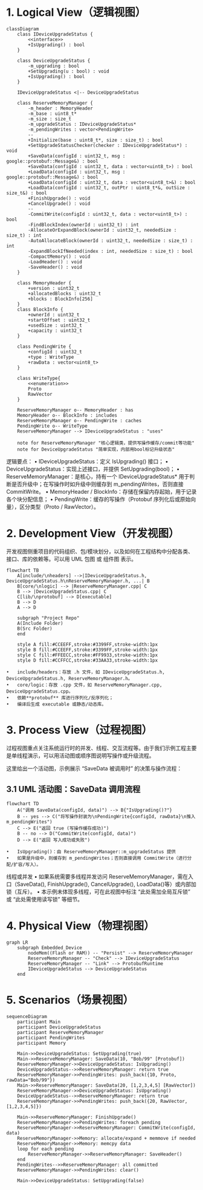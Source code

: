 
# 1. Logical View（逻辑视图）

```mermaid
classDiagram
    class IDeviceUpgradeStatus {
        <<interface>>
        +IsUpgrading() : bool
    }

    class DeviceUpgradeStatus {
        -m_upgrading : bool
        +SetUpgrading(u : bool) : void
        +IsUpgrading() : bool
    }

    IDeviceUpgradeStatus <|-- DeviceUpgradeStatus

    class ReserveMemoryManager {
        -m_header : MemoryHeader
        -m_base : uint8_t*
        -m_size : size_t
        -m_upgradeStatus : IDeviceUpgradeStatus*
        -m_pendingWrites : vector<PendingWrite>
        --
        +Initialize(base : uint8_t*, size : size_t) : bool
        +SetUpgradeStatusChecker(checker : IDeviceUpgradeStatus*) : void
        +SaveData(configId : uint32_t, msg : google::protobuf::Message&) : bool
        +SaveData(configId : uint32_t, data : vector<uint8_t>) : bool
        +LoadData(configId : uint32_t, msg : google::protobuf::Message&) : bool
        +LoadData(configId : uint32_t, data : vector<uint8_t>&) : bool
        +LoadData(configId : uint32_t, outPtr : uint8_t*&, outSize : size_t&) : bool
        +FinishUpgrade() : void
        +CancelUpgrade() : void
        --
        -CommitWrite(configId : uint32_t, data : vector<uint8_t>) : bool
        -FindBlockIndex(ownerId : uint32_t) : int
        -AllocateOrExpandBlock(ownerId : uint32_t, neededSize : size_t) : int
        -AutoAllocateBlock(ownerId : uint32_t, neededSize : size_t) : int
        -ExpandBlockIfNeeded(index : int, neededSize : size_t) : bool
        -CompactMemory() : void
        -LoadHeader() : void
        -SaveHeader() : void
    }

    class MemoryHeader {
        +version : uint32_t
        +allocatedBlocks : uint32_t
        +blocks : BlockInfo[256]
    }
    class BlockInfo {
        +ownerId : uint32_t
        +startOffset : uint32_t
        +usedSize : uint32_t
        +capacity : uint32_t
    }

    class PendingWrite {
        +configId : uint32_t
        +type : WriteType
        +rawData : vector<uint8_t>
    }

    class WriteType{
        <<enumeration>>
        Proto
        RawVector
    }

    ReserveMemoryManager o-- MemoryHeader : has
    MemoryHeader o-- BlockInfo : includes
    ReserveMemoryManager o-- PendingWrite : caches
    PendingWrite o-- WriteType
    ReserveMemoryManager --> IDeviceUpgradeStatus : "uses"

    note for ReserveMemoryManager "核心逻辑类，提供写操作缓存/commit等功能"
    note for DeviceUpgradeStatus "简单实现，内部用bool标记升级状态"
```

逻辑要点：
	•	IDeviceUpgradeStatus：定义 IsUpgrading() 接口；
	•	DeviceUpgradeStatus：实现上述接口，并提供 SetUpgrading(bool)；
	•	ReserveMemoryManager：是核心，持有一个 IDeviceUpgradeStatus* 用于判断是否升级中；在写操作时如升级中则缓存到 m_pendingWrites，否则直接CommitWrite。
	•	MemoryHeader / BlockInfo：存储在保留内存起始，用于记录各个块分配信息；
	•	PendingWrite：缓存的写操作（Protobuf 序列化后或原始向量），区分类型（Proto / RawVector）。

# 2. Development View（开发视图）

开发视图侧重项目的代码组织、包/模块划分，以及如何在工程结构中分配各类、接口、库的依赖等。可以用 UML 包图 或 组件图 表示。
```mermaid
flowchart TB
    A[include/\nheaders] -->|IDeviceUpgradeStatus.h, DeviceUpgradeStatus.h\nReserveMemoryManager.h, ...| B
    B[core/\nlogic] --> |ReserveMemoryManager.cpp| C
    B --> |DeviceUpgradeStatus.cpp| C
    C[lib/\nprotobuf] --> D[executable]
    B --> D
    A --> D

    subgraph "Project Repo"
    A(Include Folder)
    B(Src Folder)
    end

    style A fill:#CCEEFF,stroke:#3399FF,stroke-width:1px
    style B fill:#CCEEFF,stroke:#3399FF,stroke-width:1px
    style C fill:#FFEECC,stroke:#FF9933,stroke-width:1px
    style D fill:#CCFFCC,stroke:#33AA33,stroke-width:1px
```
	•	include/headers：存放 .h 文件，如 IDeviceUpgradeStatus.h, DeviceUpgradeStatus.h, ReserveMemoryManager.h。
	•	core/logic：存放 .cpp 文件，如 ReserveMemoryManager.cpp, DeviceUpgradeStatus.cpp。
	•	依赖**protobuf** 库进行序列化/反序列化；
	•	编译后生成 executable 或静态/动态库。

# 3. Process View（过程视图）

过程视图重点关注系统运行时的并发、线程、交互流程等。由于我们示例工程主要是单线程演示，可以用活动图或顺序图说明写操作或升级流程。

这里给出一个活动图，示例展示 “SaveData 被调用时” 的决策与操作流程：

## 3.1 UML 活动图：SaveData 调用流程
```mermaid
flowchart TD
    A("调用 SaveData(configId, data)") --> B{"IsUpgrading()?"}
    B -- yes --> C("将写操作封装为\nPendingWrite{configId, rawData}\n推入 m_pendingWrites")
    C --> E("返回 true (写操作缓存成功)")
    B -- no --> D("CommitWrite(configId, data)")
    D --> E("返回 写入成功或失败")
```
	•	IsUpgrading()：由 ReserveMemoryManager::m_upgradeStatus 提供
	•	如果是升级中，则缓存到 m_pendingWrites；否则直接调用 CommitWrite（进行分配/扩容/写入）。

线程或并发
	•	如果系统需要多线程并发访问 ReserveMemoryManager，需在入口（SaveData(), FinishUpgrade(), CancelUpgrade(), LoadData()等）或内部加锁（互斥）。
	•	本示例未体现多线程，可在此视图中标注 “此处需加全局互斥锁” 或 “此处需使用读写锁” 等细节。

# 4. Physical View（物理视图）
```mermaid
graph LR
    subgraph Embedded_Device
        nodeMem((Flash or RAM)) -- "Persist" --> ReserveMemoryManager
        ReserveMemoryManager -- "Check" --> IDeviceUpgradeStatus
        ReserveMemoryManager -- "Link" --> ProtobufRuntime
        IDeviceUpgradeStatus --> DeviceUpgradeStatus
    end
```

# 5. Scenarios（场景视图）
```mermaid
sequenceDiagram
    participant Main
    participant DeviceUpgradeStatus
    participant ReserveMemoryManager
    participant PendingWrites
    participant Memory

    Main->>DeviceUpgradeStatus: SetUpgrading(true)
    Main->>ReserveMemoryManager: SaveData(10, "Bob/99" [Protobuf])
    ReserveMemoryManager->>DeviceUpgradeStatus: IsUpgrading()
    DeviceUpgradeStatus-->>ReserveMemoryManager: return true
    ReserveMemoryManager->>PendingWrites: push_back({10, Proto, rawData="Bob/99"})
    Main->>ReserveMemoryManager: SaveData(20, [1,2,3,4,5] [RawVector])
    ReserveMemoryManager->>DeviceUpgradeStatus: IsUpgrading()
    DeviceUpgradeStatus-->>ReserveMemoryManager: return true
    ReserveMemoryManager->>PendingWrites: push_back({20, RawVector, [1,2,3,4,5]})

    Main->>ReserveMemoryManager: FinishUpgrade()
    ReserveMemoryManager->>PendingWrites: foreach pending
    ReserveMemoryManager->>ReserveMemoryManager: CommitWrite(configId, data)
    ReserveMemoryManager->>Memory: allocate/expand + memmove if needed
    ReserveMemoryManager->>Memory: memcpy data
    loop for each pending
        ReserveMemoryManager->>ReserveMemoryManager: SaveHeader()
    end
    PendingWrites-->>ReserveMemoryManager: all committed
    ReserveMemoryManager->>PendingWrites: clear()

    Main->>DeviceUpgradeStatus: SetUpgrading(false)
```